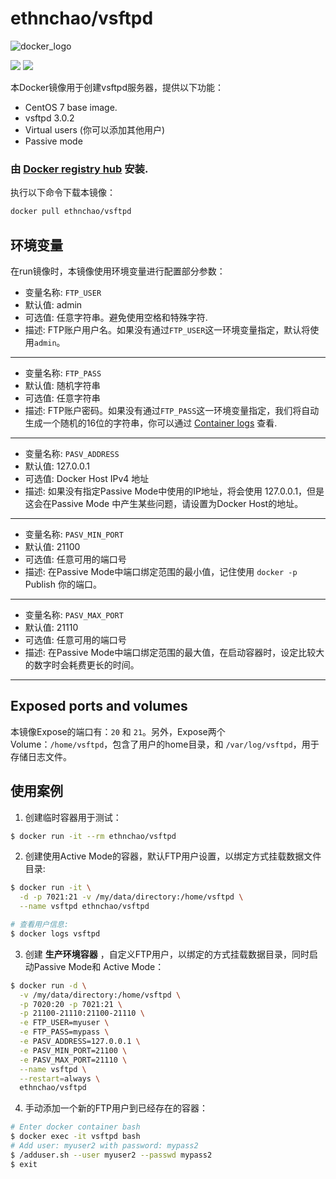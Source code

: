 # ethnchao/vsftpd

![docker_logo](https://raw.githubusercontent.com/fauria/docker-vsftpd/master/docker_139x115.png)

[![](https://images.microbadger.com/badges/image/ethnchao/vsftpd.svg)](https://microbadger.com/images/ethnchao/vsftpd "Get your own image badge on microbadger.com")  [![](https://images.microbadger.com/badges/version/ethnchao/vsftpd.svg)](https://microbadger.com/images/ethnchao/vsftpd "Get your own version badge on microbadger.com")

本Docker镜像用于创建vsftpd服务器，提供以下功能：

 * CentOS 7 base image.
 * vsftpd 3.0.2
 * Virtual users (你可以添加其他用户)
 * Passive mode

### 由 [Docker registry hub](https://registry.hub.docker.com/u/ethnchao/vsftpd/) 安装.

执行以下命令下载本镜像：

~~~~bash
docker pull ethnchao/vsftpd
~~~~

环境变量
----

在run镜像时，本镜像使用环境变量进行配置部分参数：

* 变量名称: `FTP_USER`
* 默认值: admin
* 可选值: 任意字符串。避免使用空格和特殊字符.
* 描述: FTP账户用户名。如果没有通过`FTP_USER`这一环境变量指定，默认将使用`admin`。

----

* 变量名称: `FTP_PASS`
* 默认值: 随机字符串
* 可选值: 任意字符串
* 描述: FTP账户密码。如果没有通过`FTP_PASS`这一环境变量指定，我们将自动生成一个随机的16位的字符串，你可以通过 [Container logs](https://docs.docker.com/reference/commandline/logs/) 查看.

----

* 变量名称: `PASV_ADDRESS`
* 默认值: 127.0.0.1
* 可选值: Docker Host IPv4 地址
* 描述: 如果没有指定Passive Mode中使用的IP地址，将会使用 127.0.0.1，但是这会在Passive Mode 中产生某些问题，请设置为Docker Host的地址。

----

* 变量名称: `PASV_MIN_PORT`
* 默认值: 21100
* 可选值: 任意可用的端口号
* 描述: 在Passive Mode中端口绑定范围的最小值，记住使用 `docker -p` Publish 你的端口。

----

* 变量名称: `PASV_MAX_PORT`
* 默认值: 21110
* 可选值: 任意可用的端口号
* 描述: 在Passive Mode中端口绑定范围的最大值，在启动容器时，设定比较大的数字时会耗费更长的时间。

----

Exposed ports and volumes
----

本镜像Expose的端口有：`20` 和 `21`。另外，Expose两个Volume：`/home/vsftpd`，包含了用户的home目录，和 `/var/log/vsftpd`，用于存储日志文件。

使用案例
----

1) 创建临时容器用于测试：

~~~~bash
$ docker run -it --rm ethnchao/vsftpd
~~~~

2) 创建使用Active Mode的容器，默认FTP用户设置，以绑定方式挂载数据文件目录:

~~~~bash
$ docker run -it \
  -d -p 7021:21 -v /my/data/directory:/home/vsftpd \
  --name vsftpd ethnchao/vsftpd

# 查看用户信息:
$ docker logs vsftpd
~~~~

3) 创建 **生产环境容器** ，自定义FTP用户，以绑定的方式挂载数据目录，同时启动Passive Mode和 Active Mode：

~~~~bash
$ docker run -d \
  -v /my/data/directory:/home/vsftpd \
  -p 7020:20 -p 7021:21 \
  -p 21100-21110:21100-21110 \
  -e FTP_USER=myuser \
  -e FTP_PASS=mypass \
  -e PASV_ADDRESS=127.0.0.1 \
  -e PASV_MIN_PORT=21100 \
  -e PASV_MAX_PORT=21110 \
  --name vsftpd \
  --restart=always \
  ethnchao/vsftpd
~~~~

4) 手动添加一个新的FTP用户到已经存在的容器：
~~~~bash
# Enter docker container bash
$ docker exec -it vsftpd bash
# Add user: myuser2 with password: mypass2
$ /adduser.sh --user myuser2 --passwd mypass2
$ exit
~~~~
